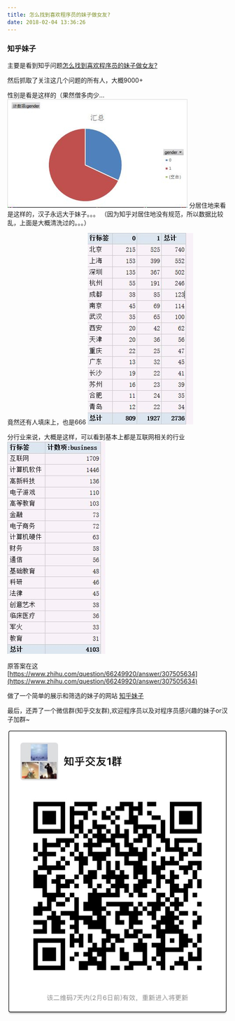 ```yaml
---
title: 怎么找到喜欢程序员的妹子做女友?
date: 2018-02-04 13:36:26
---
```


### 知乎妹子

主要是看到知乎问题[怎么找到喜欢程序员的妹子做女友?](https://www.zhihu.com/question/66249920)

然后抓取了关注这几个问题的所有人，大概9000+

性别是看是这样的（果然僧多肉少...
![](怎么找到喜欢程序员的妹子做女友/0.jpg)
分居住地来看是这样的，汉子永远大于妹子。。。
（因为知乎对居住地没有规范，所以数据比较乱，上面是大概清洗过的。。。）

竟然还有人填床上，也是666
![](怎么找到喜欢程序员的妹子做女友/1.jpg)

分行业来说，大概是这样，可以看到基本上都是互联网相关的行业
![](怎么找到喜欢程序员的妹子做女友/2.jpg)

原答案在这[https://www.zhihu.com/question/66249920/answer/307505634](https://www.zhihu.com/question/66249920/answer/307505634)

做了一个简单的展示和筛选的妹子的网站 [知乎妹子](zhihu)

最后，还弄了一个微信群(知乎交友群),欢迎程序员以及对程序员感兴趣的妹子or汉子加群~

![知乎交友群](怎么找到喜欢程序员的妹子做女友/3.jpg)
